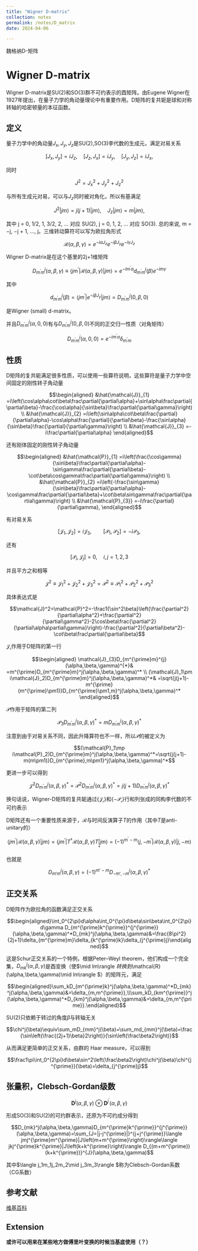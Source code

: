 ```yaml
---
title: "Wigner D-matrix"
collection: notes
permalink: /notes/D_matrix
date: 2024-04-06

---
```


魏格纳D-矩阵

# Wigner D-matrix

Wigner D-matrix是SU(2)和SO(3)群不可约表示的酉矩阵。由Eugene Wigner在1927年提出，在量子力学的角动量理论中有重要作用。D矩阵的复共轭是球和对称转轴的哈密顿量的本征函数。

## 定义
量子力学中的角动量$J_x,J_y,J_z$是SU(2),SO(3)李代数的生成元，满足对易关系

$$[J_x,J_y]=iJ_z,\quad[J_z,J_x]=iJ_y,\quad[J_y,J_z]=iJ_x,$$

同时

$$J^2=J_x^2+J_y^2+J_z^2$$

与所有生成元对易，可以与$J_z$同时被对角化，所以有基满足

$$J^2|jm\rangle=j(j+1)|jm\rangle,\quad J_z|jm\rangle=m|jm\rangle,$$

其中 j = 0, 1/2, 1, 3/2, 2, ... 对应 SU(2),  j = 0, 1, 2, ... 对应 SO(3). 总的来说, m = −j, −j + 1, ..., j。三维转动算符可以写为欧拉角形式

$$\mathcal{R}(\alpha,\beta,\gamma)=e^{-i\alpha J_z}e^{-i\beta J_y}e^{-i\gamma J_z}$$

Wigner D-matrix是在这个基里的2j+1维矩阵

$$D_{m^{\prime}m}^j(\alpha,\beta,\gamma)\equiv\langle jm^{\prime}|\mathcal{R}(\alpha,\beta,\gamma)|jm\rangle=e^{-im^{\prime}\alpha}d_{m^{\prime}m}^j(\beta)e^{-im\gamma}$$

其中

$$d_{m^{\prime}m}^j(\beta)=\langle jm^{\prime}|e^{-i\beta J_y}|jm\rangle=D_{m^{\prime}m}^j(0,\beta,0)$$

是Wigner (small) d-matrix。

并且$D_{m^{\prime}m}^j(\alpha,0,0)$有与$D_{m^{\prime}m}^j(0,\beta,0)$不同的正交归一性质（对角矩阵）

$$D_{m^{\prime}m}^j(\alpha,0,0)=e^{-im^{\prime}\alpha}\delta_{m^{\prime}m}$$

## 性质

D矩阵的复共轭满足很多性质，可以使用一些算符说明，这些算符是量子力学中空间固定的刚性转子角动量

$$\begin{aligned}
&\hat{\mathcal{J}}_{1} =i\left(\cos\alpha\cot\beta\frac\partial{\partial\alpha}+\sin\alpha\frac\partial{\partial\beta}-\frac{\cos\alpha}{\sin\beta}\frac\partial{\partial\gamma}\right)  \\
&\hat{\mathcal{J}}_{2} =i\left(\sin\alpha\cot\beta\frac{\partial}{\partial\alpha}-\cos\alpha\frac{\partial}{\partial\beta}-\frac{\sin\alpha}{\sin\beta}\frac{\partial}{\partial\gamma}\right)  \\
&\hat{\mathcal{J}}_{3} =-i\frac\partial{\partial\alpha} 
\end{aligned}$$

还有刚体固定的刚性转子角动量

$$\begin{aligned}
&\hat{\mathcal{P}}_{1} =i\left(\frac{\cos\gamma}{\sin\beta}\frac\partial{\partial\alpha}-\sin\gamma\frac\partial{\partial\beta}-\cot\beta\cos\gamma\frac\partial{\partial\gamma}\right)  \\
&\hat{\mathcal{P}}_{2} =i\left(-\frac{\sin\gamma}{\sin\beta}\frac\partial{\partial\alpha}-\cos\gamma\frac\partial{\partial\beta}+\cot\beta\sin\gamma\frac\partial{\partial\gamma}\right)  \\
&\hat{\mathcal{P}_{3}} =-i\frac{\partial}{\partial\gamma}, 
\end{aligned}$$

有对易关系

$$[\mathcal{J}_1,\mathcal{J}_2]=i\mathcal{J}_3,\qquad[\mathcal{P}_1,\mathcal{P}_2]=-i\mathcal{P}_3,$$

还有

$$[\mathcal{P}_i,\mathcal{J}_j]=0,\quad i,j=1,2,3$$

并且平方之和相等

$$\mathcal{J}^2\equiv\mathcal{J}_1^2+\mathcal{J}_2^2+\mathcal{J}_3^2=\mathcal{P}^2\equiv\mathcal{P}_1^2+\mathcal{P}_2^2+\mathcal{P}_3^2$$

具体表达式是

$$\mathcal{J}^2=\mathcal{P}^2=-\frac1{\sin^2\beta}\left(\frac{\partial^2}{\partial\alpha^2}+\frac{\partial^2}{\partial\gamma^2}-2\cos\beta\frac{\partial^2}{\partial\alpha\partial\gamma}\right)-\frac{\partial^2}{\partial\beta^2}-\cot\beta\frac\partial{\partial\beta}$$

$\mathcal{J_i}$作用于D矩阵的第一行

$$\begin{aligned}
\mathcal{J}_{3}D_{m^{\prime}m}^{j}(\alpha,\beta,\gamma)^{*}& =m^{\prime}D_{m^{\prime}m}^j(\alpha,\beta,\gamma)^*  \\
(\mathcal{J}_1\pm i\mathcal{J}_2)D_{m^{\prime}m}^j(\alpha,\beta,\gamma)^*& =\sqrt{j(j+1)-m^{\prime}(m^{\prime}\pm1)}D_{m^{\prime}\pm1,m}^j(\alpha,\beta,\gamma)^* 
\end{aligned}$$

$\mathcal{P}$作用于矩阵的第二列

$$\mathcal{P}_3D_{m^{\prime}m}^j(\alpha,\beta,\gamma)^*=mD_{m^{\prime}m}^j(\alpha,\beta,\gamma)^*$$

注意到由于对易关系不同，因此升降算符也不一样，所以$\mathcal{P}$的被定义为

$$(\mathcal{P}_1\mp i\mathcal{P}_2)D_{m^{\prime}m}^j(\alpha,\beta,\gamma)^*=\sqrt{j(j+1)-m(m\pm1)}D_{m^{\prime},m\pm1}^j(\alpha,\beta,\gamma)^*$$

更进一步可以得到

$$\mathcal{J}^2D_{m^{\prime}m}^j(\alpha,\beta,\gamma)^*=\mathcal{P}^2D_{m^{\prime}m}^j(\alpha,\beta,\gamma)^*=j(j+1)D_{m^{\prime}m}^j(\alpha,\beta,\gamma)^*$$

换句话说，Wigner-D矩阵的复共轭通过$\{\mathcal{J_i}\}$和$\{\mathcal{-P_i}\}$行和列张成的同构李代数的不可约表示

D矩阵还有一个重要性质来源于，$\mathcal{R}$与时间反演算子$T$的作用（其中$T$是anti-unitary的）

$$\langle jm^{\prime}|\mathcal{R}(\alpha,\beta,\gamma)|jm\rangle=\langle jm^{\prime}|T^\dagger\mathcal{R}(\alpha,\beta,\gamma)T|jm\rangle=(-1)^{m^{\prime}-m}\langle j,-m^{\prime}|\mathcal{R}(\alpha,\beta,\gamma)|j,-m\rangle^*$$

也就是

$$D_{m'm}^j(\alpha,\beta,\gamma)=(-1)^{m'-m}D_{-m',-m}^j(\alpha,\beta,\gamma)^*$$

## 正交关系
D矩阵作为欧拉角的函数满足正交关系

$$\begin{aligned}\int_0^{2\pi}d\alpha\int_0^{\pi}d\beta\sin\beta\int_0^{2\pi}d\gamma D_{m^{\prime}k^{\prime}}^{j^{\prime}}(\alpha,\beta,\gamma)^*D_{mk}^j(\alpha,\beta,\gamma)&=\frac{8\pi^2}{2j+1}\delta_{m^{\prime}m}\delta_{k^{\prime}k}\delta_{j^{\prime}j}\end{aligned}$$

这是Schur正交关系的一个特例，根据Peter–Weyl theorem，他们构成一个完全集，$D_{mk}^j(\alpha,\beta,\gamma)$是酉变换（使$\mid lm\rangle $转换到$\mathcal{R}(\alpha,\beta,\gamma)\mid lm\rangle $）的矩阵元，满足

$$\begin{aligned}\sum_kD_{m^{\prime}k}^j(\alpha,\beta,\gamma)^*D_{mk}^j(\alpha,\beta,\gamma)&=\delta_{m,m^{\prime}},\\\sum_kD_{km^{\prime}}^j(\alpha,\beta,\gamma)^*D_{km}^j(\alpha,\beta,\gamma)&=\delta_{m,m^{\prime}}.\end{aligned}$$

SU(2)只依赖于转过的角度$\beta$与转轴无关

$$\chi^j(\beta)\equiv\sum_mD_{mm}^j(\beta)=\sum_md_{mm}^j(\beta)=\frac{\sin\left(\frac{(2j+1)\beta}2\right)}{\sin\left(\frac\beta2\right)}$$

从而满足更简单的正交关系，由群的 Haar measure，可以得到

$$\frac1\pi\int_0^{2\pi}d\beta\sin^2\left(\frac\beta2\right)\chi^j(\beta)\chi^{j^{\prime}}(\beta)=\delta_{j^{\prime}j}$$

## 张量积，Clebsch-Gordan级数
$$\mathbf{D}^j(\alpha,\beta,\gamma)\otimes\mathbf{D}^{j^{\prime}}(\alpha,\beta,\gamma)$$

形成SO(3)和SU(2)的可约群表示，还原为不可约成分得到

$$D_{mk}^j(\alpha,\beta,\gamma)D_{m^{\prime}k^{\prime}}^{j^{\prime}}(\alpha,\beta,\gamma)=\sum_{J=|j-j^{\prime}|}^{j+j^{\prime}}\langle jmj^{\prime}m^{\prime}|J\left(m+m^{\prime}\right)\rangle\langle jkj^{\prime}k^{\prime}|J\left(k+k^{\prime}\right)\rangle D_{(m+m^{\prime})(k+k^{\prime})}^{J}(\alpha,\beta,\gamma)$$

其中$\langle j_1m_1j_2m_2\mid j_3m_3\rangle $称为Clebsch-Gordan系数（CG系数）
## 参考文献
[维基百科](https://en.wikipedia.org/wiki/Wigner_D-matrix)

## Extension
**或许可以用来在某些地方做傅里叶变换的时候当基底使用（？）**